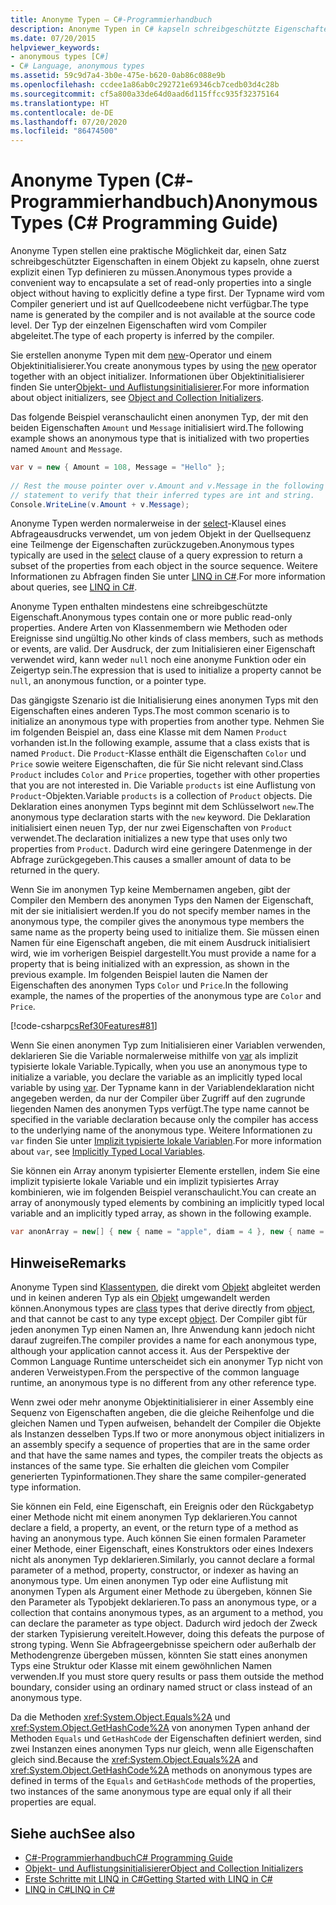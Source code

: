 ```yaml
---
title: Anonyme Typen – C#-Programmierhandbuch
description: Anonyme Typen in C# kapseln schreibgeschützte Eigenschaften in einem Objekt, ohne dass explizit ein Typ definiert werden muss. Der Compiler generiert einen Namen.
ms.date: 07/20/2015
helpviewer_keywords:
- anonymous types [C#]
- C# Language, anonymous types
ms.assetid: 59c9d7a4-3b0e-475e-b620-0ab86c088e9b
ms.openlocfilehash: ccdee1a86ab0c292721e69346cb7cedb03d4c28b
ms.sourcegitcommit: cf5a800a33de64d0aad6d115ffcc935f32375164
ms.translationtype: HT
ms.contentlocale: de-DE
ms.lasthandoff: 07/20/2020
ms.locfileid: "86474500"
---
```

# <a name="anonymous-types-c-programming-guide"></a><span data-ttu-id="51b6d-104">Anonyme Typen (C#-Programmierhandbuch)</span><span class="sxs-lookup"><span data-stu-id="51b6d-104">Anonymous Types (C# Programming Guide)</span></span>

<span data-ttu-id="51b6d-105">Anonyme Typen stellen eine praktische Möglichkeit dar, einen Satz schreibgeschützter Eigenschaften in einem Objekt zu kapseln, ohne zuerst explizit einen Typ definieren zu müssen.</span><span class="sxs-lookup"><span data-stu-id="51b6d-105">Anonymous types provide a convenient way to encapsulate a set of read-only properties into a single object without having to explicitly define a type first.</span></span> <span data-ttu-id="51b6d-106">Der Typname wird vom Compiler generiert und ist auf Quellcodeebene nicht verfügbar.</span><span class="sxs-lookup"><span data-stu-id="51b6d-106">The type name is generated by the compiler and is not available at the source code level.</span></span> <span data-ttu-id="51b6d-107">Der Typ der einzelnen Eigenschaften wird vom Compiler abgeleitet.</span><span class="sxs-lookup"><span data-stu-id="51b6d-107">The type of each property is inferred by the compiler.</span></span>  
  
 <span data-ttu-id="51b6d-108">Sie erstellen anonyme Typen mit dem [new](../../language-reference/operators/new-operator.md)-Operator und einem Objektinitialisierer.</span><span class="sxs-lookup"><span data-stu-id="51b6d-108">You create anonymous types by using the [new](../../language-reference/operators/new-operator.md) operator together with an object initializer.</span></span> <span data-ttu-id="51b6d-109">Informationen über Objektinitialisierer finden Sie unter[Objekt- und Auflistungsinitialisierer](./object-and-collection-initializers.md).</span><span class="sxs-lookup"><span data-stu-id="51b6d-109">For more information about object initializers, see [Object and Collection Initializers](./object-and-collection-initializers.md).</span></span>  
  
 <span data-ttu-id="51b6d-110">Das folgende Beispiel veranschaulicht einen anonymen Typ, der mit den beiden Eigenschaften `Amount` und `Message` initialisiert wird.</span><span class="sxs-lookup"><span data-stu-id="51b6d-110">The following example shows an anonymous type that is initialized with two properties named `Amount` and `Message`.</span></span>  
  
```csharp  
var v = new { Amount = 108, Message = "Hello" };  
  
// Rest the mouse pointer over v.Amount and v.Message in the following  
// statement to verify that their inferred types are int and string.  
Console.WriteLine(v.Amount + v.Message);  
```  
  
 <span data-ttu-id="51b6d-111">Anonyme Typen werden normalerweise in der [select](../../language-reference/keywords/select-clause.md)-Klausel eines Abfrageausdrucks verwendet, um von jedem Objekt in der Quellsequenz eine Teilmenge der Eigenschaften zurückzugeben.</span><span class="sxs-lookup"><span data-stu-id="51b6d-111">Anonymous types typically are used in the [select](../../language-reference/keywords/select-clause.md) clause of a query expression to return a subset of the properties from each object in the source sequence.</span></span> <span data-ttu-id="51b6d-112">Weitere Informationen zu Abfragen finden Sie unter [LINQ in C#](../../linq/index.md).</span><span class="sxs-lookup"><span data-stu-id="51b6d-112">For more information about queries, see [LINQ in C#](../../linq/index.md).</span></span>  
  
 <span data-ttu-id="51b6d-113">Anonyme Typen enthalten mindestens eine schreibgeschützte Eigenschaft.</span><span class="sxs-lookup"><span data-stu-id="51b6d-113">Anonymous types contain one or more public read-only properties.</span></span> <span data-ttu-id="51b6d-114">Andere Arten von Klassenmembern wie Methoden oder Ereignisse sind ungültig.</span><span class="sxs-lookup"><span data-stu-id="51b6d-114">No other kinds of class members, such as methods or events, are valid.</span></span> <span data-ttu-id="51b6d-115">Der Ausdruck, der zum Initialisieren einer Eigenschaft verwendet wird, kann weder `null` noch eine anonyme Funktion oder ein Zeigertyp sein.</span><span class="sxs-lookup"><span data-stu-id="51b6d-115">The expression that is used to initialize a property cannot be `null`, an anonymous function, or a pointer type.</span></span>  
  
 <span data-ttu-id="51b6d-116">Das gängigste Szenario ist die Initialisierung eines anonymen Typs mit den Eigenschaften eines anderen Typs.</span><span class="sxs-lookup"><span data-stu-id="51b6d-116">The most common scenario is to initialize an anonymous type with properties from another type.</span></span> <span data-ttu-id="51b6d-117">Nehmen Sie im folgenden Beispiel an, dass eine Klasse mit dem Namen `Product` vorhanden ist.</span><span class="sxs-lookup"><span data-stu-id="51b6d-117">In the following example, assume that a class exists that is named `Product`.</span></span> <span data-ttu-id="51b6d-118">Die `Product`-Klasse enthält die Eigenschaften `Color` und `Price` sowie weitere Eigenschaften, die für Sie nicht relevant sind.</span><span class="sxs-lookup"><span data-stu-id="51b6d-118">Class `Product` includes `Color` and `Price` properties, together with other properties that you are not interested in.</span></span> <span data-ttu-id="51b6d-119">Die Variable `products` ist eine Auflistung von `Product`-Objekten.</span><span class="sxs-lookup"><span data-stu-id="51b6d-119">Variable `products` is a collection of `Product` objects.</span></span> <span data-ttu-id="51b6d-120">Die Deklaration eines anonymen Typs beginnt mit dem Schlüsselwort `new`.</span><span class="sxs-lookup"><span data-stu-id="51b6d-120">The anonymous type declaration starts with the `new` keyword.</span></span> <span data-ttu-id="51b6d-121">Die Deklaration initialisiert einen neuen Typ, der nur zwei Eigenschaften von `Product` verwendet.</span><span class="sxs-lookup"><span data-stu-id="51b6d-121">The declaration initializes a new type that uses only two properties from `Product`.</span></span> <span data-ttu-id="51b6d-122">Dadurch wird eine geringere Datenmenge in der Abfrage zurückgegeben.</span><span class="sxs-lookup"><span data-stu-id="51b6d-122">This causes a smaller amount of data to be returned in the query.</span></span>  
  
 <span data-ttu-id="51b6d-123">Wenn Sie im anonymen Typ keine Membernamen angeben, gibt der Compiler den Membern des anonymen Typs den Namen der Eigenschaft, mit der sie initialisiert werden.</span><span class="sxs-lookup"><span data-stu-id="51b6d-123">If you do not specify member names in the anonymous type, the compiler gives the anonymous type members the same name as the property being used to initialize them.</span></span> <span data-ttu-id="51b6d-124">Sie müssen einen Namen für eine Eigenschaft angeben, die mit einem Ausdruck initialisiert wird, wie im vorherigen Beispiel dargestellt.</span><span class="sxs-lookup"><span data-stu-id="51b6d-124">You must provide a name for a property that is being initialized with an expression, as shown in the previous example.</span></span> <span data-ttu-id="51b6d-125">Im folgenden Beispiel lauten die Namen der Eigenschaften des anonymen Typs `Color` und `Price`.</span><span class="sxs-lookup"><span data-stu-id="51b6d-125">In the following example, the names of the properties of the anonymous type are `Color` and `Price`.</span></span>  
  
 [!code-csharp[csRef30Features#81](~/samples/snippets/csharp/VS_Snippets_VBCSharp/csRef30Features/CS/csref30.cs#81)]  
  
 <span data-ttu-id="51b6d-126">Wenn Sie einen anonymen Typ zum Initialisieren einer Variablen verwenden, deklarieren Sie die Variable normalerweise mithilfe von [var](../../language-reference/keywords/var.md) als implizit typisierte lokale Variable.</span><span class="sxs-lookup"><span data-stu-id="51b6d-126">Typically, when you use an anonymous type to initialize a variable, you declare the variable as an implicitly typed local variable by using [var](../../language-reference/keywords/var.md).</span></span> <span data-ttu-id="51b6d-127">Der Typname kann in der Variablendeklaration nicht angegeben werden, da nur der Compiler über Zugriff auf den zugrunde liegenden Namen des anonymen Typs verfügt.</span><span class="sxs-lookup"><span data-stu-id="51b6d-127">The type name cannot be specified in the variable declaration because only the compiler has access to the underlying name of the anonymous type.</span></span> <span data-ttu-id="51b6d-128">Weitere Informationen zu `var` finden Sie unter [Implizit typisierte lokale Variablen](./implicitly-typed-local-variables.md).</span><span class="sxs-lookup"><span data-stu-id="51b6d-128">For more information about `var`, see [Implicitly Typed Local Variables](./implicitly-typed-local-variables.md).</span></span>  
  
 <span data-ttu-id="51b6d-129">Sie können ein Array anonym typisierter Elemente erstellen, indem Sie eine implizit typisierte lokale Variable und ein implizit typisiertes Array kombinieren, wie im folgenden Beispiel veranschaulicht.</span><span class="sxs-lookup"><span data-stu-id="51b6d-129">You can create an array of anonymously typed elements by combining an implicitly typed local variable and an implicitly typed array, as shown in the following example.</span></span>  
  
```csharp  
var anonArray = new[] { new { name = "apple", diam = 4 }, new { name = "grape", diam = 1 }};  
```  
  
## <a name="remarks"></a><span data-ttu-id="51b6d-130">Hinweise</span><span class="sxs-lookup"><span data-stu-id="51b6d-130">Remarks</span></span>  
 <span data-ttu-id="51b6d-131">Anonyme Typen sind [Klassentypen](../../language-reference/keywords/class.md), die direkt vom [Objekt](../../language-reference/builtin-types/reference-types.md) abgleitet werden und in keinen anderen Typ als ein [Objekt](../../language-reference/builtin-types/reference-types.md) umgewandelt werden können.</span><span class="sxs-lookup"><span data-stu-id="51b6d-131">Anonymous types are [class](../../language-reference/keywords/class.md) types that derive directly from [object](../../language-reference/builtin-types/reference-types.md), and that cannot be cast to any type except [object](../../language-reference/builtin-types/reference-types.md).</span></span> <span data-ttu-id="51b6d-132">Der Compiler gibt für jeden anonymen Typ einen Namen an, Ihre Anwendung kann jedoch nicht darauf zugreifen.</span><span class="sxs-lookup"><span data-stu-id="51b6d-132">The compiler provides a name for each anonymous type, although your application cannot access it.</span></span> <span data-ttu-id="51b6d-133">Aus der Perspektive der Common Language Runtime unterscheidet sich ein anonymer Typ nicht von anderen Verweistypen.</span><span class="sxs-lookup"><span data-stu-id="51b6d-133">From the perspective of the common language runtime, an anonymous type is no different from any other reference type.</span></span>  
  
 <span data-ttu-id="51b6d-134">Wenn zwei oder mehr anonyme Objektinitialisierer in einer Assembly eine Sequenz von Eigenschaften angeben, die die gleiche Reihenfolge und die gleichen Namen und Typen aufweisen, behandelt der Compiler die Objekte als Instanzen desselben Typs.</span><span class="sxs-lookup"><span data-stu-id="51b6d-134">If two or more anonymous object initializers in an assembly specify a sequence of properties that are in the same order and that have the same names and types, the compiler treats the objects as instances of the same type.</span></span> <span data-ttu-id="51b6d-135">Sie erhalten die gleichen vom Compiler generierten Typinformationen.</span><span class="sxs-lookup"><span data-stu-id="51b6d-135">They share the same compiler-generated type information.</span></span>  
  
 <span data-ttu-id="51b6d-136">Sie können ein Feld, eine Eigenschaft, ein Ereignis oder den Rückgabetyp einer Methode nicht mit einem anonymen Typ deklarieren.</span><span class="sxs-lookup"><span data-stu-id="51b6d-136">You cannot declare a field, a property, an event, or the return type of a method as having an anonymous type.</span></span> <span data-ttu-id="51b6d-137">Auch können Sie einen formalen Parameter einer Methode, einer Eigenschaft, eines Konstruktors oder eines Indexers nicht als anonymen Typ deklarieren.</span><span class="sxs-lookup"><span data-stu-id="51b6d-137">Similarly, you cannot declare a formal parameter of a method, property, constructor, or indexer as having an anonymous type.</span></span> <span data-ttu-id="51b6d-138">Um einen anonymen Typ oder eine Auflistung mit anonymen Typen als Argument einer Methode zu übergeben, können Sie den Parameter als Typobjekt deklarieren.</span><span class="sxs-lookup"><span data-stu-id="51b6d-138">To pass an anonymous type, or a collection that contains anonymous types, as an argument to a method, you can declare the parameter as type object.</span></span> <span data-ttu-id="51b6d-139">Dadurch wird jedoch der Zweck der starken Typisierung vereitelt.</span><span class="sxs-lookup"><span data-stu-id="51b6d-139">However, doing this defeats the purpose of strong typing.</span></span> <span data-ttu-id="51b6d-140">Wenn Sie Abfrageergebnisse speichern oder außerhalb der Methodengrenze übergeben müssen, könnten Sie statt eines anonymen Typs eine Struktur oder Klasse mit einem gewöhnlichen Namen verwenden.</span><span class="sxs-lookup"><span data-stu-id="51b6d-140">If you must store query results or pass them outside the method boundary, consider using an ordinary named struct or class instead of an anonymous type.</span></span>  
  
 <span data-ttu-id="51b6d-141">Da die Methoden <xref:System.Object.Equals%2A> und <xref:System.Object.GetHashCode%2A> von anonymen Typen anhand der Methoden `Equals` und `GetHashCode` der Eigenschaften definiert werden, sind zwei Instanzen eines anonymen Typs nur gleich, wenn alle Eigenschaften gleich sind.</span><span class="sxs-lookup"><span data-stu-id="51b6d-141">Because the <xref:System.Object.Equals%2A> and <xref:System.Object.GetHashCode%2A> methods on anonymous types are defined in terms of the `Equals` and `GetHashCode` methods of the properties, two instances of the same anonymous type are equal only if all their properties are equal.</span></span>  
  
## <a name="see-also"></a><span data-ttu-id="51b6d-142">Siehe auch</span><span class="sxs-lookup"><span data-stu-id="51b6d-142">See also</span></span>

- [<span data-ttu-id="51b6d-143">C#-Programmierhandbuch</span><span class="sxs-lookup"><span data-stu-id="51b6d-143">C# Programming Guide</span></span>](../index.md)
- [<span data-ttu-id="51b6d-144">Objekt- und Auflistungsinitialisierer</span><span class="sxs-lookup"><span data-stu-id="51b6d-144">Object and Collection Initializers</span></span>](./object-and-collection-initializers.md)
- [<span data-ttu-id="51b6d-145">Erste Schritte mit LINQ in C#</span><span class="sxs-lookup"><span data-stu-id="51b6d-145">Getting Started with LINQ in C#</span></span>](../concepts/linq/index.md)
- [<span data-ttu-id="51b6d-146">LINQ in C#</span><span class="sxs-lookup"><span data-stu-id="51b6d-146">LINQ in C#</span></span>](../../linq/index.md)

